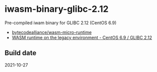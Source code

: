 # iwasm-binary-glibc-2.12
Pre-compiled iwam binary for GLIBC 2.12 (CentOS 6.9)

  * [bytecodealliance/wasm-micro-runtime](https://github.com/bytecodealliance/wasm-micro-runtime)
  * [WASM runtime on the legacy environment - CentOS 6.9 / GLIBC 2.12](https://gist.github.com/gnh1201/b9c4ee4a98fbb369237b3e447a9550a2)

## Build date
2021-10-27
